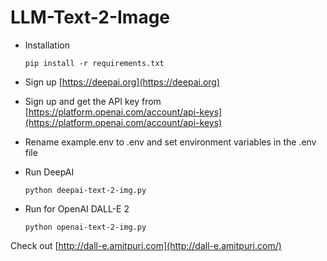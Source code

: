 # LLM-Text-2-Image

- Installation

      pip install -r requirements.txt

- Sign up [https://deepai.org](https://deepai.org)
- Sign up and get the API key from [https://platform.openai.com/account/api-keys](https://platform.openai.com/account/api-keys)
- Rename example.env to .env and set environment variables in the .env file

- Run DeepAI
    
      python deepai-text-2-img.py

- Run for OpenAI DALL-E 2

      python openai-text-2-img.py


Check out [http://dall-e.amitpuri.com](http://dall-e.amitpuri.com/)
